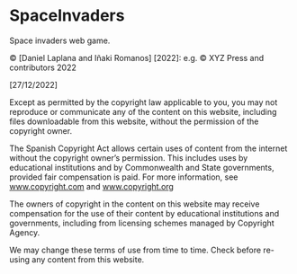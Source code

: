 # SpaceInvaders
 Space invaders web game. 

© [Daniel Laplana and Iñaki Romanos] [2022]: e.g.  © XYZ Press and contributors 2022

[27/12/2022]

Except as permitted by the copyright law applicable to you, you may not reproduce or communicate any of the content on this website, including files downloadable from this website, without the permission of the copyright owner.

The Spanish Copyright Act allows certain uses of content from the internet without the copyright owner’s permission. This includes uses by educational institutions and by Commonwealth and State governments, provided fair compensation is paid. For more information, see www.copyright.com and www.copyright.org

The owners of copyright in the content on this website may receive compensation for the use of their content by educational institutions and governments, including from licensing schemes managed by Copyright Agency.

We may change these terms of use from time to time. Check before re-using any content from this website.
